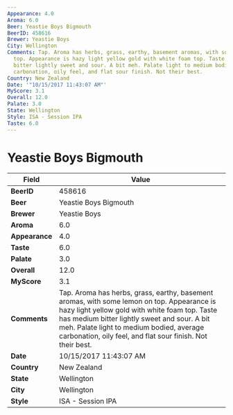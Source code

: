```yaml
---
Appearance: 4.0
Aroma: 6.0
Beer: Yeastie Boys Bigmouth
BeerID: 458616
Brewer: Yeastie Boys
City: Wellington
Comments: Tap. Aroma has herbs, grass, earthy, basement aromas, with some lemon on
  top. Appearance is hazy light yellow gold with white foam top. Taste has medium
  bitter lightly sweet and sour. A bit meh. Palate light to medium bodied, average
  carbonation, oily feel, and flat sour finish. Not their best.
Country: New Zealand
Date: '"10/15/2017 11:43:07 AM"'
MyScore: 3.1
Overall: 12.0
Palate: 3.0
State: Wellington
Style: ISA - Session IPA
Taste: 6.0
---
```


# Yeastie Boys Bigmouth

| Field         | Value |
|---------------|-------|
| **BeerID** | 458616 |
| **Beer** | Yeastie Boys Bigmouth |
| **Brewer** | Yeastie Boys |
| **Aroma** | 6.0 |
| **Appearance** | 4.0 |
| **Taste** | 6.0 |
| **Palate** | 3.0 |
| **Overall** | 12.0 |
| **MyScore** | 3.1 |
| **Comments** | Tap. Aroma has herbs, grass, earthy, basement aromas, with some lemon on top. Appearance is hazy light yellow gold with white foam top. Taste has medium bitter lightly sweet and sour. A bit meh. Palate light to medium bodied, average carbonation, oily feel, and flat sour finish. Not their best. |
| **Date** | 10/15/2017 11:43:07 AM |
| **Country** | New Zealand |
| **State** | Wellington |
| **City** | Wellington |
| **Style** | ISA - Session IPA |
